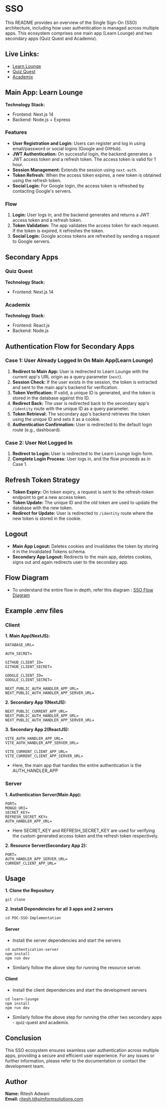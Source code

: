 # SSO

This README provides an overview of the Single Sign-On (SSO) architecture, including how user authentication is managed across multiple apps. This ecosystem comprises one main app (Learn Lounge) and two secondary apps (Quiz Quest and Academix).

## Live Links:

- [Learn Lounge](https://sso-phi.vercel.app/)
- [Quiz Quest](https://sso-quiz-quest.vercel.app/)
- [Academix](https://sso-lake.vercel.app/)

## Main App: Learn Lounge

**Technology Stack:**

- Frontend: Next.js 14
- Backend: Node.js + Express

### Features

- **User Registration and Login:** Users can register and log in using email/password or social logins (Google and GitHub).
- **JWT Authentication:** On successful login, the backend generates a JWT access token and a refresh token. The access token is valid for 1 hour.
- **Session Management:** Extends the session using `next-auth`.
- **Token Refresh:** When the access token expires, a new token is obtained using the refresh token.
- **Social Login:** For Google login, the access token is refreshed by contacting Google's servers.

### Flow

1. **Login:** User logs in, and the backend generates and returns a JWT access token and a refresh token.
2. **Token Validation:** The app validates the access token for each request. If the token is expired, it refreshes the token.
3. **Social Login:** Google access tokens are refreshed by sending a request to Google servers.

## Secondary Apps

### Quiz Quest

**Technology Stack:**

- Frontend: Next.js 14

### Academix

**Technology Stack:**

- Frontend: React.js
- Backend: Node.js

## Authentication Flow for Secondary Apps

### Case 1: User Already Logged In On Main App(Learn Lounge)

1. **Redirect to Main App:** User is redirected to Learn Lounge with the current app's URL origin as a query parameter (`next`).
2. **Session Check:** If the user exists in the session, the token is extracted and sent to the main app's backend for verification.
3. **Token Verification:** If valid, a unique ID is generated, and the token is stored in the database against this ID.
4. **Redirect Back:** The user is redirected back to the secondary app's `/identity` route with the unique ID as a query parameter.
5. **Token Retrieval:** The secondary app's backend retrieves the token using the unique ID and sets it as a cookie.
6. **Authentication Confirmation:** User is redirected to the default login route (e.g., dashboard).

### Case 2: User Not Logged In

1. **Redirect to Login:** User is redirected to the Learn Lounge login form.
2. **Complete Login Process:** User logs in, and the flow proceeds as in Case 1.

## Refresh Token Strategy

- **Token Expiry:** On token expiry, a request is sent to the refresh-token endpoint to get a new access token.
- **Token Update:** The unique ID and the old token are used to update the database with the new token.
- **Redirect for Update:** User is redirected to `/identity` route where the new token is stored in the cookie.

## Logout

- **Main App Logout:** Deletes cookies and invalidates the token by storing it in the Invalidated Tokens schema.
- **Secondary App Logout:** Redirects to the main app, deletes cookies, signs out and again redirects user to the secondary app.

## Flow Diagram

- To understand the entire flow in depth, refer this diagram : [SSO Flow Diagram](https://excalidraw.com/#json=F502Szqz8eaD3KBq772KA,iUmltlARp4cgcgeFlyYf0w)

## Example .env files

### Client

**1. Main App(NextJS):**

```
DATABASE_URL=

AUTH_SECRET=

GITHUB_CLIENT_ID=
GITHUB_CLIENT_SECRET=

GOOGLE_CLIENT_ID=
GOOGLE_CLIENT_SECRET=

NEXT_PUBLIC_AUTH_HANDLER_APP_URL=
NEXT_PUBLIC_AUTH_HANDLER_APP_SERVER_URL=
```

**2. Secondary App 1(NextJS):**

```
NEXT_PUBLIC_CURRENT_APP_URL=
NEXT_PUBLIC_AUTH_HANDLER_APP_URL=
NEXT_PUBLIC_AUTH_HANDLER_APP_SERVER_URL=
```

**3. Secondary App 2(ReactJS):**

```
VITE_AUTH_HANDLER_APP_URL=
VITE_AUTH_HANDLER_APP_SERVER_URL=

VITE_CURRENT_CLIENT_APP_URL=
VITE_CURRENT_CLIENT_APP_SERVER_URL=
```

- Here, the main app that handles the entire authentication is the AUTH_HANDLER_APP

### Server

**1. Authentication Server(Main App):**

```
PORT=
MONGO_URI=
SECRET_KEY=
REFRESH_SECRET_KEY=
AUTH_HANDLER_APP_URL=
```

- Here SECRET_KEY and REFRESH_SECRET_KEY are used for verifying the custom generated access token and the refresh token respectively.

**2. Resource Server(Secondary App 2):**

```
PORT=
AUTH_HANDLER_APP_SERVER_URL=
CURRENT_CLIENT_APP_URL=
```

## Usage

**1. Clone the Repository**

```
git clone
```

**2. Install Dependencies for all 3 apps and 2 servers**

```
cd POC-SSO-Implementation
```

#### Server

- Install the server dependencies and start the servers

```
cd authentication-server
npm install
npm run dev
```

- Similarly follow the above step for running the resource server.

#### Client

- Install the client dependencies and start the development servers

```
cd learn-lounge
npm install
npm run dev
```

- Similarly follow the above step for running the other two secondary apps - quiz-quest and academix.

## Conclusion

This SSO ecosystem ensures seamless user authentication across multiple apps, providing a secure and efficient user experience. For any issues or further information, please refer to the documentation or contact the development team.

## Author

**Name:** Ritesh Adwani \
**Email:** ritesh.t@simformsolutions.com
